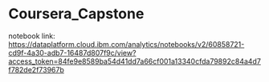 # Coursera_Capstone
notebook link: https://dataplatform.cloud.ibm.com/analytics/notebooks/v2/60858721-cd9f-4a30-adb7-16487d807f9c/view?access_token=84fe9e8589ba54d41dd7a66cf001a13340cfda79892c84a4d7f782de2f73967b
